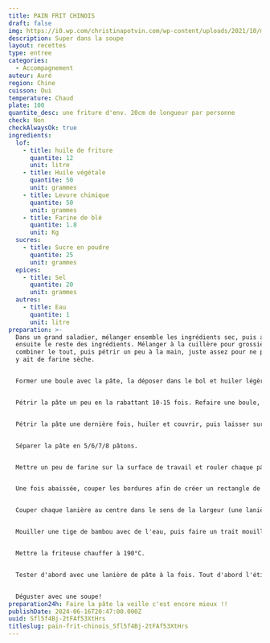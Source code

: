 ```yaml
---
title: PAIN FRIT CHINOIS
draft: false
img: https://i0.wp.com/christinapotvin.com/wp-content/uploads/2021/10/miniature-youtube-3.jpg?resize=1080%2C675&ssl=1
description: Super dans la soupe
layout: recettes
type: entree
categories:
  - Accompagnement
auteur: Auré
region: Chine
cuisson: Oui
temperature: Chaud
plate: 100
quantite_desc: une friture d'env. 20cm de longueur par personne
check: Non
checkAlwaysOk: true
ingredients:
  lof:
    - title: huile de friture
      quantite: 12
      unit: litre
    - title: Huile végétale
      quantite: 50
      unit: grammes
    - title: Levure chimique
      quantite: 50
      unit: grammes
    - title: Farine de blé
      quantite: 1.8
      unit: Kg
  sucres:
    - title: Sucre en poudre
      quantite: 25
      unit: grammes
  epices:
    - title: Sel
      quantite: 20
      unit: grammes
  autres:
    - title: Eau
      quantite: 1
      unit: litre
preparation: >-
  Dans un grand saladier, mélanger ensemble les ingrédients sec, puis ajouter
  ensuite le reste des ingrédients. Mélanger à la cuillère pour grossièrement
  combiner le tout, puis pétrir un peu à la main, juste assez pour ne plus qu'il
  y ait de farine sèche.


  Former une boule avec la pâte, la déposer dans le bol et huiler légèrement le dessus. Couvrir d'une pellicule de plastique et mettre au frigo pour 2h.


  Pétrir la pâte un peu en la rabattant 10-15 fois. Refaire une boule, huiler le dessus à nouveau, couvrir et remettre au frigo pour 30 minutes.


  Pétrir la pâte une dernière fois, huiler et couvrir, puis laisser sur le comptoir 30 minutes si on veut faire cuire les pains la journée même. Pour un meilleur résultat, remettre au frigo jusqu'au lendemain.


  Séparer la pâte en 5/6/7/8 pâtons.


  Mettre un peu de farine sur la surface de travail et rouler chaque pâton pour avoir un rectangle d'environ 3-4 mm d'épaisseur. Si la pâte est un peu difficile à étirer, donner un temps de repos de 15 minutes avant de continuer.


  Une fois abaissée, couper les bordures afin de créer un rectangle de 25 cm de hauteur avec des bordures droites. Couper la pâte en lanières de 2,5 à 3 cm de largeur. La longueur des lanières = 25 cm.


  Couper chaque lanière au centre dans le sens de la largeur (une lanière de 25 cm fera 2 lanières de 12.5 cm).


  Mouiller une tige de bambou avec de l'eau, puis faire un trait mouillé sur un des 2 morceaux de chaque lanière (au centre, dans le sens de la longueur). Placer le morceau sec par dessus le morceau légèrement mouillé, puis presser les deux ensemble en écrasant avec une baguette au centre. Bien presser les deux extrémités pour éviter qu'elles se séparent à la cuisson. Ca forme u, espèce de X.


  Mettre la friteuse chauffer à 190°C.


  Tester d'abord avec une lanière de pâte à la fois. Tout d'abord l'étirer bien bien dans la longueur, elle va cash s'agrandir. La déposer dans l'huile. La tourner, la faire rouler à l'aide de baguettes ou de pinces tout au long de la cuisson. Retirer le pain sur un papier absorbant dès qu'il est bien doré.


  Déguster avec une soupe!
preparation24h: Faire la pâte la veille c'est encore mieux !!
publishDate: 2024-06-16T20:47:00.000Z
uuid: Sfl5f4Bj-2tFAf53XtHrs
titleslug: pain-frit-chinois_Sfl5f4Bj-2tFAf53XtHrs
---
```

